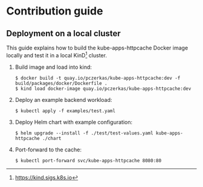 # Contribution guide

## Deployment on a local cluster

This guide explains how to build the kube-apps-httpcache Docker image locally and test it in a local KinD[^1] cluster.

1. Build image and load into kind:

    ```
    $ docker build -t quay.io/pczerkas/kube-apps-httpcache:dev -f build/packages/docker/Dockerfile .
    $ kind load docker-image quay.io/pczerkas/kube-apps-httpcache:dev
    ```

2. Deploy an example backend workload:

    ```
    $ kubectl apply -f examples/test.yaml
    ```

3. Deploy Helm chart with example configuration:

    ```
    $ helm upgrade --install -f ./test/test-values.yaml kube-apps-httpcache ./chart
    ```

4. Port-forward to the cache:

    ```
    $ kubectl port-forward svc/kube-apps-httpcache 8080:80
    ```

[^1]: https://kind.sigs.k8s.io
